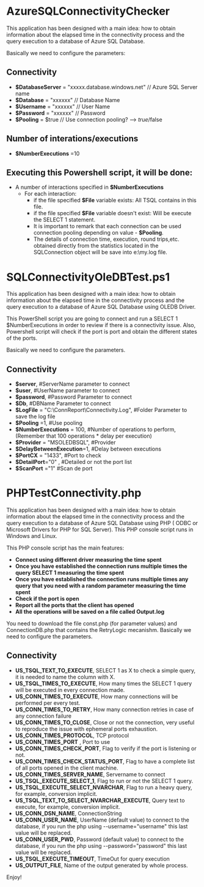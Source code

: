 # AzureSQLConnectivityChecker
This application has been designed with a main idea: how to obtain information about the elapsed time in the connectivity process and the query execution to a database of Azure SQL Database.

Basically we need to configure the parameters:

## Connectivity

- **$DatabaseServer** = "xxxxx.database.windows.net" // Azure SQL Server name
- **$Database** = "xxxxxx" // Database Name
- **$Username** = "xxxxxx" // User Name
- **$Password** = "xxxxxx" // Password
- **$Pooling** = $true     // Use connection pooling? --> $true/$false

## Number of interations/executions

  - **$NumberExecutions** =10
  
## Executing this Powershell script, it will be done:
- A number of interactions specified in **$NumberExecutions**
  + For each interaction: 
    + if the file specified **$File** variable exists: All TSQL contains in this file.
    + if the file specified **$File** variable doesn't exist: Will be execute the SELECT 1 statement.
    + It is important to remark that each connection can be used connection pooling depending on value - **$Pooling**.
    + The details of connection time, execution, round trips,etc. obtained directly from the statistics located in the SQLConnection
      object will be save into e:\my.log file.
         
      
# SQLConnectivityOleDBTest.ps1
This application has been designed with a main idea: how to obtain information about the elapsed time in the connectivity process and the query execution to a database of Azure SQL Database using OLEDB Driver.

This PowerShell script you are going to connect and run a SELECT 1 $NumberExecutions in order to review if there is a connectivity issue. Also, Powershell script will check if the port is port and obtain the different states of the ports. 

Basically we need to configure the parameters.

## Connectivity

- **$server**, #ServerName parameter to connect 
- **$user**, #UserName parameter  to connect
- **$password**, #Password Parameter  to connect
- **$Db**, #DBName Parameter  to connect
- **$LogFile** = "C:\ConnReport\Connectivity.Log", #Folder Parameter to save the log file
- **$Pooling** =1, #Use pooling
- **$NumberExecutions** = 100, #Number of operations to perform, (Remember that 100 operations * delay per execution)
- **$Provider** = "MSOLEDBSQL", #Provider
- **$DelayBetweenExecution**=1, #Delay between executions 
- **$PortCX** = "1433", #Port to check
- **$DetailPort**="0" , #Detailed or not the port list
- **$ScanPort** ="1" #Scan de port

# PHPTestConnectivity.php
This application has been designed with a main idea: how to obtain information about the elapsed time in the connectivity process and the query execution to a database of Azure SQL Database using PHP ( ODBC or Microsoft Drivers for PHP for SQL Server). This PHP console script runs in Windows and Linux.

This PHP console script has the main features: 

- **Connect using different driver measuring the time spent**
- **Once you have established the connection runs multiple times the query SELECT 1 measuring the time spent**
- **Once you have established the connection runs multiple times any query that you need with a random parameter measuring the time spent**
- **Check if the port is open**
- **Report all the ports that the client has opened**
- **All the operations will be saved on a file called Output.log**

You need to download the file const.php (for parameter values) and ConnectionDB.php that contains the RetryLogic mecanishm.
Basically we need to configure the parameters.

## Connectivity

- **US_TSQL_TEXT_TO_EXECUTE**, SELECT 1 as X to check a simple query, it is needed to name the column with X.
- **US_TSQL_TIMES_TO_EXECUTE**, How many times the SELECT 1 query will be executed in every connection made.
- **US_CONN_TIMES_TO_EXECUTE**, How many connections will be performed per every test.
- **US_CONN_TIMES_TO_RETRY**, How many connection retries in case of any connection failure
- **US_CONN_TIMES_TO_CLOSE**, Close or not the connection, very useful to reproduce the issue with ephemeral ports exhaustion.
- **US_CONN_TIMES_PROTOCOL**, TCP protocol
- **US_CONN_TIMES_PORT** , Port to use
- **US_CONN_TIMES_CHECK_PORT**, Flag to verify if the port is listening or not.
- **US_CONN_TIMES_CHECK_STATUS_PORT**, Flag to have a complete list of all ports opened in the client machine.
- **US_CONN_TIMES_SERVER_NAME**, Servername to connect
- **US_TSQL_EXECUTE_SELECT_1**, Flag to run or not the SELECT 1 query.
- **US_TSQL_EXECUTE_SELECT_NVARCHAR**, Flag to run a heavy query, for example, conversion implicit.
- **US_TSQL_TEXT_TO_SELECT_NVARCHAR_EXECUTE**, Query text to execute, for example, conversion implicit.
- **US_CONN_DSN_NAME**, ConnectionString
- **US_CONN_USER_NAME**, UserName (default value) to connect to the database, if you run the php using --username="username" this last value will be replaced.
- **US_CONN_USER_PWD**, Password (default value) to connect to the database, if you run the php using --password="password" this last value will be replaced.
- **US_TSQL_EXECUTE_TIMEOUT**, TimeOut for query execution
- **US_OUTPUT_FILE**, Name of the output generated by whole process.

Enjoy!

